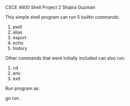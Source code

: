 CSCE 4600 Shell Project 2
Shajira Guzman

This simple shell program can run 5 builtin commands:
1. pwd
2. alias
3. export
4. echo
5. history

Other commands that were initially included can also run:
1. cd
2. env
3. exit



Run program as:

go run .
